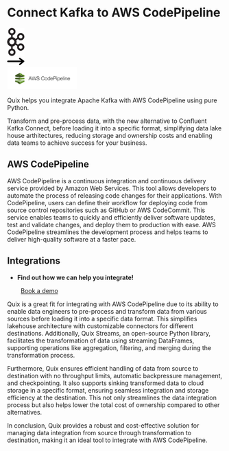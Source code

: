 # Connect Kafka to AWS CodePipeline

<div class="connect-images cards blog-grid-card" markdown>
<div>
<img src="../images/kafka_logo.png" width="40px" />
</div>
<div>
<img src="../images/arrow.svg" width="40px" />
</div>
<div>
<img src="./images/aws-codepipeline_1.jpg" />
</div>
</div>

Quix helps you integrate Apache Kafka with AWS CodePipeline using pure Python.

Transform and pre-process data, with the new alternative to Confluent Kafka Connect, before loading it into a specific format, simplifying data lake house arthitectures, reducing storage and ownership costs and enabling data teams to achieve success for your business.

## AWS CodePipeline

AWS CodePipeline is a continuous integration and continuous delivery service provided by Amazon Web Services. This tool allows developers to automate the process of releasing code changes for their applications. With CodePipeline, users can define their workflow for deploying code from source control repositories such as GitHub or AWS CodeCommit. This service enables teams to quickly and efficiently deliver software updates, test and validate changes, and deploy them to production with ease. AWS CodePipeline streamlines the development process and helps teams to deliver high-quality software at a faster pace.

## Integrations

<div class="grid cards" markdown>

- __Find out how we can help you integrate!__

    <a class="md-button md-button--primary" href="https://share.hsforms.com/1iW0TmZzKQMChk0lxd_tGiw4yjw2?__hstc=175542013.2303933fbd746c0ac86d9ccbe9bc9100.1728383268831.1729603416735.1729620918855.31&__hssc=175542013.1.1729620918855&__hsfp=2132701734" target="_blank" style="margin:.5rem;">Book a demo</a>

</div>


Quix is a great fit for integrating with AWS CodePipeline due to its ability to enable data engineers to pre-process and transform data from various sources before loading it into a specific data format. This simplifies lakehouse architecture with customizable connectors for different destinations. Additionally, Quix Streams, an open-source Python library, facilitates the transformation of data using streaming DataFrames, supporting operations like aggregation, filtering, and merging during the transformation process.

Furthermore, Quix ensures efficient handling of data from source to destination with no throughput limits, automatic backpressure management, and checkpointing. It also supports sinking transformed data to cloud storage in a specific format, ensuring seamless integration and storage efficiency at the destination. This not only streamlines the data integration process but also helps lower the total cost of ownership compared to other alternatives.

In conclusion, Quix provides a robust and cost-effective solution for managing data integration from source through transformation to destination, making it an ideal tool to integrate with AWS CodePipeline.

